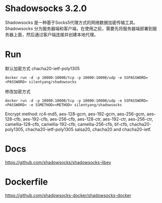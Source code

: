 # Shadowsocks 3.2.0
Shadowsocks 是一种基于Socks5代理方式的网络数据加密传输工具。Shadowsocks 分为服务器端和客户端，在使用之前，需要先将服务器端部署到服务器上面，然后通过客户端连接并创建本地代理。

# Run
默认加密方式 chacha20-ietf-poly1305
```
docker run -d -p 10000:10000/tcp -p 10000:10000/udp -e SSPASSWORD=<PASSWORD> silentyang/shadowsocks
```
修改加密方式
```
docker run -d -p 10000:10000/tcp -p 10000:10000/udp -e SSPASSWORD=<PASSWORD> -e SSMETHOD=<METHOD> silentyang/shadowsocks
```
Encrypt method: rc4-md5,
aes-128-gcm, aes-192-gcm, aes-256-gcm,
aes-128-cfb, aes-192-cfb, aes-256-cfb,
aes-128-ctr, aes-192-ctr, aes-256-ctr,
camellia-128-cfb, camellia-192-cfb,
camellia-256-cfb, bf-cfb,
chacha20-poly1305, chacha20-ietf-poly1305
salsa20, chacha20 and chacha20-ietf.

# Docs
https://github.com/shadowsocks/shadowsocks-libev

# Dockerfile
https://github.com/shadowsocks-docker/shadowsocks-docker
